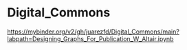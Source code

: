 # Digital_Commons


https://mybinder.org/v2/gh/juarezfd/Digital_Commons/main?labpath=Designing_Graphs_For_Publication_W_Altair.ipynb
